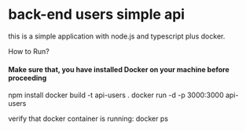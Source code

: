 # back-end users simple api

this is a simple application with node.js and typescript plus docker.

How to Run?

#### Make sure that, you have installed Docker on your machine before proceeding

 npm install 
 docker build -t api-users .
 docker run -d -p 3000:3000 api-users

 verify that docker container is running: docker ps










